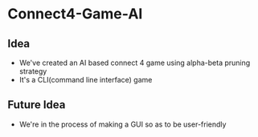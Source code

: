 # Connect4-Game-AI

## Idea 
- We've created an AI based connect 4 game using alpha-beta pruning strategy 
- It's a CLI(command line interface) game

## Future Idea
- We're in the process of making a GUI so as to be user-friendly
